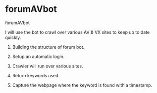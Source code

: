 forumAVbot
==========

forumAVbot

I will use the bot to crawl over various 
AV & VX sites to keep up to date quickly.

1) Building the structure of forum bot.</br>

2) Setup an automatic login.</br>

3) Crawler will run over various sites.</br>

4) Return keywords used.</br>

5) Capture the webpage where the keyword is found with a timestamp.</br>

